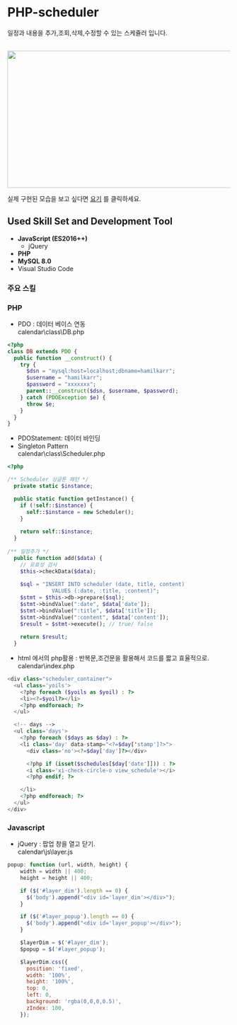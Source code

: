 # PHP-scheduler

일정과 내용을 추가,조회,삭제,수정할 수 있는 스케쥴러 입니다. <br><br>

<img src="https://user-images.githubusercontent.com/86813319/143017929-18517606-55d1-4363-bf2b-b91d93daa394.png" width="600" height = "310">

실제 구현된 모습을 보고 싶다면 [요기](https://hamilkarr.cafe24.com/calendar/index.php) 를 클릭하세요.

## Used Skill Set and Development Tool
- **JavaScript (ES2016++)** 
  - jQuery  
- **PHP**
- **MySQL 8.0**
- Visual Studio Code

### 주요 스킬  
  ### PHP
  - PDO : 데이터 베이스 연동 <br>
  calendar\class\DB.php
  
```php
<?php
class DB extends PDO {
  public function __construct() {
    try {
      $dsn = "mysql:host=localhost;dbname=hamilkarr";
      $username = "hamilkarr";
      $password = "xxxxxxx";
      parent::__construct($dsn, $username, $password);
    } catch (PDOException $e) {
      throw $e;
    }
  }
}
```
   - PDOStatement: 데이터 바인딩
   - Singleton Pattern <br>
   calendar\class\Scheduler.php   

```php
<?php

/** Scheduler 싱글톤 패턴 */
  private static $instance;

  public static function getInstance() {
    if (!self::$instance) {
      self::$instance = new Scheduler();
    }
	
    return self::$instance;
  }
  
/** 일정추가 */
  public function add($data) {
    // 유효성 검사 
    $this->checkData($data);
    
    $sql = "INSERT INTO scheduler (date, title, content)
              VALUES (:date, :title, :content)";
    $stmt = $this->db->prepare($sql);
    $stmt->bindValue(":date", $data['date']);
    $stmt->bindValue(":title", $data['title']);
    $stmt->bindValue(":content", $data['content']);
    $result = $stmt->execute(); // true/ false
   
    return $result;
  }
```
   - html 에서의 php활용 : 반복문,조건문을 활용해서 코드를 짧고 효율적으로. <br>
   calendar\index.php
```php
<div class="scheduler_container">
  <ul class='yoils'>
    <?php foreach ($yoils as $yoil) : ?>
    <li><?=$yoil?></li>
    <?php endforeach; ?>
  </ul>

  <!-- days -->
  <ul class='days'>
    <?php foreach ($days as $day) : ?>
    <li class='day' data-stamp="<?=$day['stamp']?>">
      <div class='no'><?=$day['day']?></div>

      <?php if (isset($schedules[$day['date']])) : ?>
      <i class='xi-check-circle-o view_schedule'></i>
      <?php endif; ?>

    </li>
    <?php endforeach; ?>
  </ul>
</div>
```
   ### Javascript
   - jQuery : 팝업 창을 열고 닫기.<br>
   calendar\js\layer.js
```js
popup: function (url, width, height) {
    width = width || 400;
    height = height || 400;

    if ($('#layer_dim').length == 0) {
      $('body').append("<div id='layer_dim'></div>");
    }

    if ($('#layer_popup').length == 0) {
      $('body').append("<div id='layer_popup'></div>");
    }

    $layerDim = $('#layer_dim');
    $popup = $('#layer_popup');

    $layerDim.css({
      position: 'fixed',
      width: '100%',
      height: '100%',
      top: 0,
      left: 0,
      background: 'rgba(0,0,0,0.5)',
      zIndex: 100,
    });
```
